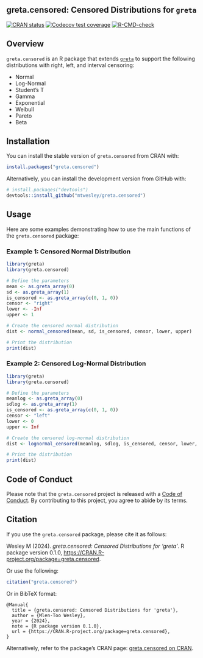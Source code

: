 
<!-- README.md is generated from README.Rmd. Please edit that file -->

## greta.censored: Censored Distributions for `greta`

<!-- badges: start -->

[![CRAN
status](https://www.r-pkg.org/badges/version/greta.censored)](https://CRAN.R-project.org/package=greta.censored)
[![Codecov test
coverage](https://codecov.io/gh/mtwesley/greta.censored/branch/main/graph/badge.svg)](https://app.codecov.io/gh/mtwesley/greta.censored?branch=main)
[![R-CMD-check](https://github.com/mtwesley/greta.censored/workflows/R-CMD-check/badge.svg)](https://github.com/mtwesley/greta.censored/actions)
<!-- badges: end -->

## Overview

`greta.censored` is an R package that extends
[`greta`](https://github.com/greta-dev/greta) to support the following
distributions with right, left, and interval censoring:

- Normal
- Log-Normal
- Student’s T
- Gamma
- Exponential
- Weibull
- Pareto
- Beta

## Installation

You can install the stable version of `greta.censored` from CRAN with:

``` r
install.packages("greta.censored")
```

Alternatively, you can install the development version from GitHub with:

``` r
# install.packages("devtools")
devtools::install_github("mtwesley/greta.censored")
```

## Usage

Here are some examples demonstrating how to use the main functions of
the `greta.censored` package:

### Example 1: Censored Normal Distribution

``` r
library(greta)
library(greta.censored)

# Define the parameters
mean <- as.greta_array(0)
sd <- as.greta_array(1)
is_censored <- as.greta_array(c(0, 1, 0))
censor <- "right"
lower <- -Inf
upper <- 1

# Create the censored normal distribution
dist <- normal_censored(mean, sd, is_censored, censor, lower, upper)

# Print the distribution
print(dist)
```

### Example 2: Censored Log-Normal Distribution

``` r
library(greta)
library(greta.censored)

# Define the parameters
meanlog <- as.greta_array(0)
sdlog <- as.greta_array(1)
is_censored <- as.greta_array(c(0, 1, 0))
censor <- "left"
lower <- 0
upper <- Inf

# Create the censored log-normal distribution
dist <- lognormal_censored(meanlog, sdlog, is_censored, censor, lower, upper)

# Print the distribution
print(dist)
```

## Code of Conduct

Please note that the `greta.censored` project is released with a [Code
of
Conduct](https://github.com/mtwesley/greta.censored/blob/main/CODE_OF_CONDUCT.md).
By contributing to this project, you agree to abide by its terms.

## Citation

If you use the `greta.censored` package, please cite it as follows:

Wesley M (2024). *greta.censored: Censored Distributions for ‘greta’*. R
package version 0.1.0,
<https://CRAN.R-project.org/package=greta.censored>.

Or use the following:

``` r
citation("greta.censored")
```

Or in BibTeX format:

    @Manual{
      title = {greta.censored: Censored Distributions for 'greta'},
      author = {Mlen-Too Wesley},
      year = {2024},
      note = {R package version 0.1.0},
      url = {https://CRAN.R-project.org/package=greta.censored},
    }

Alternatively, refer to the package’s CRAN page: [greta.censored on
CRAN](https://CRAN.R-project.org/package=greta.censored).
